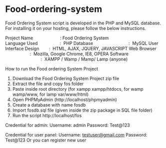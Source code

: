 # Food-ordering-system
Food Ordering System script is developed in the PHP and MySQL database. For installing it on your hosting, please follow the below instructions.

Project Name                      : Food Ordering System  
Language Used                  :  PHP
Database                             :  MySQL
User Interface Design        :  HTML, AJAX, JQUERY, JAVASCRIPT
Web Browser                      :  Mozilla, Google Chrome, IE8, OPERA
Software                              :  XAMPP / Wamp / Mamp/ Lamp (anyone)

How to run the Food ordering System Project

1. Download the Food Ordering System Project zip file
2. Extract the file and copy fos folder
3. Paste inside root directory (for xampp xampp/htdocs, for wamp wamp/www, for lamp var/www/html)
4. Open PHPMyAdmin (http://localhost/phpmyadmin)
5. Create a database with name fosdb 
6. Import fosdb.sql file (given inside the zip package in SQL file folder)
7. Run the script http://localhost/fos

Credential for admin:
Username: admin
Password: Test@123

Credential for user panel:
Username: testuser@gmail.com
Password: Test@123
 Or you can register new user
